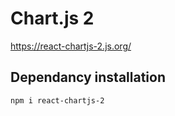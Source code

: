 # Chart.js 2
https://react-chartjs-2.js.org/

## Dependancy installation
```
npm i react-chartjs-2
```
